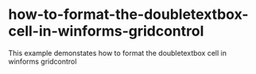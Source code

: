 # how-to-format-the-doubletextbox-cell-in-winforms-gridcontrol
This example demonstates how to format the doubletextbox cell in winforms gridcontrol
